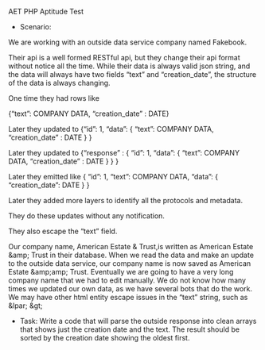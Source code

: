 AET PHP Aptitude Test

 * Scenario: 
 
 We are working with an outside data service company named Fakebook.
  
 Their api is a well formed RESTful api, but they change their api format without notice all the time.
 While their data is always valid json string, and the data will always have two fields “text” and “creation_date”,
 the structure of the data is always changing.
 
 One time they had rows like 
 
 {“text”: COMPANY DATA, “creation_date” : DATE}
 
 Later they updated to 
 {“id”: 1, “data”: 
     {
     “text”: COMPANY DATA, 
     “creation_date” : DATE
     }
 }
 

 Later they updated to 
 {“response” : 
     {
         “id”: 1, 
         “data”: 
         {
             “text”: COMPANY DATA, 
             “creation_date” : DATE
         }
     }
 }
 
 Later they emitted like 
 {
     “id”: 1, 
     “text”: COMPANY DATA, 
     “data”: {
         “creation_date”: DATE
     }
 }
 
 Later they added more layers to identify all the protocols and metadata.
 
 They do these updates without any notification.
 
 They also escape the “text” field. 
 
 Our company name, American Estate &amp; Trust,is written as American Estate &amp;amp; Trust  in their database. 
 When we read the data and make an update to the outside data service, 
 our company name is now saved as American Estate &amp;amp;amp; Trust. 
 Eventually we are going to have a very long company name that we had to edit manually. 
 We do not know how many times we updated our own data, as we have several bots that do the work. 
 We may have other html entity escape issues in the “text” string, 
 such as &amp;lpar;  &amp;gt;
 


* Task:
 Write a code that will parse the outside response into clean arrays that shows just the creation date and the text.
 The result should be sorted by the creation date showing the oldest first.

